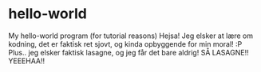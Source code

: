 # hello-world
My hello-world program (for tutorial reasons)
Hejsa! Jeg elsker at lære om kodning, det er faktisk ret sjovt, og kinda opbyggende for min moral! :P 
Plus.. jeg elsker faktisk lasagne, og jeg får det bare aldrig! 
SÅ LASAGNE!!
YEEEHAA!!
